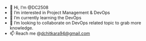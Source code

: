 - 👋 Hi, I’m @DC2508
- 👀 I’m interested in Project Management & DevOps
- 🌱 I’m currently learning the DevOps
- 💞️ I’m looking to collaborate on DevOps related topic to grab more knowledge.
- 📫 Reach me @dchitkara94@gmail.com

<!---
DC2508/DC2508 is a ✨ special ✨ repository because its `README.md` (this file) appears on your GitHub profile.
You can click the Preview link to take a look at your changes.
--->
